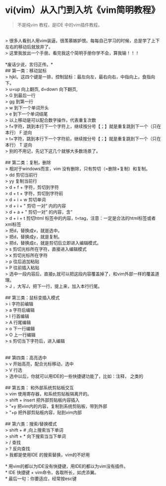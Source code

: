 # vi(vim）从入门到入坑《vim简明教程》<br />
> 不是纯vim 教程，是IDE 中的vim插件教程。<br />
<br />
> 很多人看别人用vim装逼，很羡慕嫉妒恨。每每自己学习的时候，总是学了上下左右的移动后就放弃了。<br />
> 这里我放出一个手册。看完我这个简明手册你学不会，算我输！！！<br />
<br />
*废话少说，言归正传。*<br />
## 第一类：移动鼠标<br />
> hjkl。这四个键是一排，控制鼠标：最左向左，最右向右，中指向上，食指向下。<br />
> u=up 向上翻页, d=down 向下翻页,<br />
> G 到最后一行<br />
> gg 到第一行<br />
> w 到下一个单词开头<br />
> e 到下一个单词结尾<br />
> 以上移动是可以配合数字操作，代表重复次数<br />
> f+字符，跳到本行下一个字符上，继续按分号【；】就是重复跳到下一个（只在本行）  F 逆向<br />
> t+字符，跳到本行下一个字符前，继续按分号【；】就是重复跳到下一个（只在本行）  T 逆向<br />
> 别的不用记，先记下这几个就够大多数场景了。<br />
<br />
## 第二类：复制，删除<br />
> 相对于windows而言，vim 没有删除，只有剪切（=删除+复制）和复制。<br />
> dd 剪切当前行<br />
> yy 复制当前行<br />
> d + f + 字符，剪切到字符<br />
> d + t + 字符，剪切到字符前<br />
> d + i + w 剪切单词<br />
> d + i + " 剪切 一对“ 内的内容<br />
> d + a + " 剪切一对” 的内容，含“<br />
> d + i + t 剪切html 标签中的内容，t=tag，注意：一定是合法的html标签或者xml标签<br />
> 把d，替换成v，就是选中。<br />
> 把d，替换成y，就是复制。<br />
> 把d，替换成c，就是剪切后立即进入编辑模式。<br />
> s 剪切光标所在字符，直接进入编辑模式<br />
> x 剪切光标所在字符<br />
> p 往后追加粘贴<br />
> P 往前插入粘贴<br />
> 选中一段内容后，直接p,就可以把这段内容覆盖掉了，和vim外部一样的覆盖道理。<br />
> J ，大写J，把下一行，提上来，加入本行行尾。<br />
<br />
## 第三类：鼠标变插入模式<br />
> i 字符前编辑<br />
> a 字符后编辑<br />
> I 行首编辑<br />
> A 行尾编辑<br />
> o  下一行编辑<br />
> O 上一行编辑<br />
> s 剪切当下字符后，进入编辑<br />
<br />
<br />
## 第四类：高亮选中<br />
> v 开始高亮，配合光标移动，选中<br />
> V 行选<br />
> 选中以后，你就可以用IDE的一些快捷键功能了，比如：注释，   之类的<br />
<br />
## 第五类： 和外部系统剪贴板交互<br />
> vim 使用寄存器，和系统剪贴板隔离开的。<br />
> shift + insert 把外部剪贴板内容插入<br />
> ”+y 把vim内的内容，复制到系统剪贴板，带到外部<br />
> "+p 把外部剪贴板内容，贴到vim内部<br />
<br />
## 第六类：搜索/替换模式<br />
> shift + # ,向上搜索当下单词<br />
> shift + * 向下搜索当当下单词<br />
> / 查找<br />
> ? 反向查找<br />
> 我都是使用IDE 的搜索替换，vim的不好用<br />
<br />
* 用vim的都以为IDE没有快捷键，用IDE的都以为vim没有插件。<br />
* IDE 快捷键 + vim命令，各取所长，如虎添翼。<br />
* 最后一句：你要适应，经常按esc键<br />

